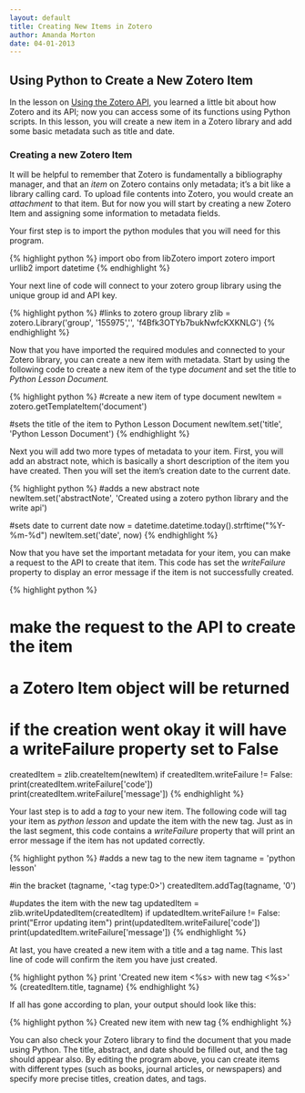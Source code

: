 ```yaml
---
layout: default
title: Creating New Items in Zotero
author: Amanda Morton
date: 04-01-2013
---
```


Using Python to Create a New Zotero Item
-----------------------------------------

In the lesson on [Using the Zotero API](using-the-zotero-api),
you learned a little bit about how Zotero and its API; now you can access some of its
functions using Python scripts. In this lesson, you will create a new
item in a Zotero library and add some basic metadata such as title and
date.

### Creating a new Zotero Item

It will be helpful to remember that Zotero is fundamentally a bibliography manager, and that an *item* on Zotero contains only metadata;
it’s a bit like a library calling card. To upload file contents into
Zotero, you would create an *attachment* to that item. But for now you
will start by creating a new Zotero Item and assigning some information
to metadata fields.

Your first step is to import the python modules that you will need for
this program.

{% highlight python %}
import obo
from libZotero import zotero
import urllib2
import datetime
{% endhighlight %}

Your next line of code will connect to your zotero group library using
the unique group id and API key.

{% highlight python %}
#links to zotero group library
zlib = zotero.Library('group', '155975','<null>', 'f4Bfk3OTYb7bukNwfcKXKNLG')
{% endhighlight %}

Now that you have imported the required modules and connected to your
Zotero library, you can create a new item with metadata.
Start by using the following code to create a new item of the type
*document* and set the title to *Python Lesson Document.*

{% highlight python %}
#create a new item of type document
newItem = zotero.getTemplateItem('document')

#sets the title of the item to Python Lesson Document
newItem.set('title', 'Python Lesson Document')
{% endhighlight %}

Next you will add two more types of metadata to your item. First, you
will add an abstract note, which is basically a short description of the
item you have created. Then you will set the item’s creation date to the
current date.

{% highlight python %}
#adds a new abstract note
newItem.set('abstractNote', 'Created using a zotero python library and the write api')

#sets date to current date
now = datetime.datetime.today().strftime("%Y-%m-%d")
newItem.set('date', now)
{% endhighlight %}

Now that you have set the important metadata for your item, you can make
a request to the API to create that item. This code has set the
*writeFailure* property to display an error message if the item is not
successfully created.

{% highlight python %}
# make the request to the API to create the item
# a Zotero Item object will be returned
# if the creation went okay it will have a writeFailure property set to False
createdItem = zlib.createItem(newItem)
if createdItem.writeFailure != False:
   print(createdItem.writeFailure['code'])
   print(createdItem.writeFailure['message'])
{% endhighlight %}

Your last step is to add a *tag* to your new item. The following code
will tag your item as *python lesson* and update the item with the new
tag. Just as in the last segment, this code contains a *writeFailure*
property that will print an error message if the item has not updated
correctly.

{% highlight python %}
#adds a new tag to the new item
tagname = 'python lesson'

#in the bracket (tagname, '&lt;tag type:0&gt;')
createdItem.addTag(tagname, '0')

#updates the item with the new tag
updatedItem = zlib.writeUpdatedItem(createdItem)
if updatedItem.writeFailure != False:
   print("Error updating item")
   print(updatedItem.writeFailure['code'])
   print(updatedItem.writeFailure['message'])
{% endhighlight %}

At last, you have created a new item with a title and a tag name. This
last line of code will confirm the item you have just created.

{% highlight python %}
print 'Created new item <%s> with new tag <%s>' % (createdItem.title, tagname)
{% endhighlight %}

If all has gone according to plan, your output should look like this:

{% highlight python %}
Created new item <Python Lesson Document> with new tag <python lesson>
{% endhighlight %}

You can also check your Zotero library to find the document that you
made using Python. The title, abstract, and date should be filled out,
and the tag should appear also. By editing the program above, you can
create items with different types (such as books, journal articles, or
newspapers) and specify more precise titles, creation dates, and tags.
